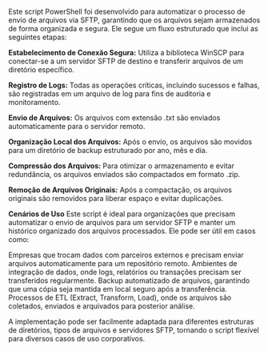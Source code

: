 Este script PowerShell foi desenvolvido para automatizar o processo de envio de arquivos via SFTP, garantindo que os arquivos sejam armazenados de forma organizada e segura. Ele segue um fluxo estruturado que inclui as seguintes etapas:

**Estabelecimento de Conexão Segura:** Utiliza a biblioteca WinSCP para conectar-se a um servidor SFTP de destino e transferir arquivos de um diretório específico.

**Registro de Logs:** Todas as operações críticas, incluindo sucessos e falhas, são registradas em um arquivo de log para fins de auditoria e monitoramento.

**Envio de Arquivos:** Os arquivos com extensão .txt são enviados automaticamente para o servidor remoto.

**Organização Local dos Arquivos:** Após o envio, os arquivos são movidos para um diretório de backup estruturado por ano, mês e dia.

**Compressão dos Arquivos:** Para otimizar o armazenamento e evitar redundância, os arquivos enviados são compactados em formato .zip.

**Remoção de Arquivos Originais:** Após a compactação, os arquivos originais são removidos para liberar espaço e evitar duplicações.

**Cenários de Uso**
Este script é ideal para organizações que precisam automatizar o envio de arquivos para um servidor SFTP e manter um histórico organizado dos arquivos processados. Ele pode ser útil em casos como:

Empresas que trocam dados com parceiros externos e precisam enviar arquivos automaticamente para um repositório remoto.
Ambientes de integração de dados, onde logs, relatórios ou transações precisam ser transferidos regularmente.
Backup automatizado de arquivos, garantindo que uma cópia seja mantida em local seguro após a transferência.
Processos de ETL (Extract, Transform, Load), onde os arquivos são coletados, enviados e arquivados para posterior análise.

A implementação pode ser facilmente adaptada para diferentes estruturas de diretórios, tipos de arquivos e servidores SFTP, tornando o script flexível para diversos casos de uso corporativos.
